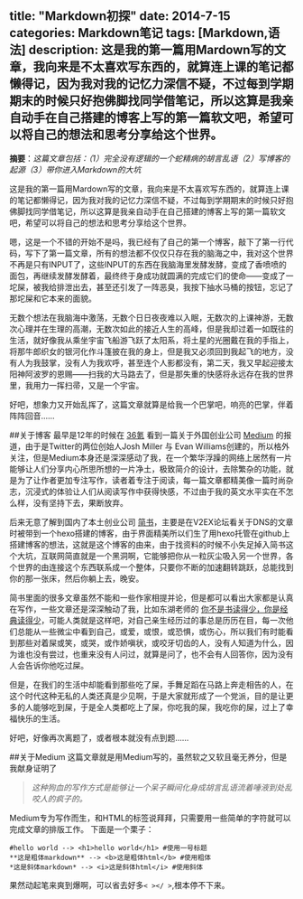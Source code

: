 title: "Markdown初探"
date: 2014-7-15
categories: Markdown笔记
tags: [Markdown,语法]
description: 这是我的第一篇用Mardown写的文章，我向来是不太喜欢写东西的，就算连上课的笔记都懒得记，因为我对我的记忆力深信不疑，不过每到学期期末的时候只好抱佛脚找同学借笔记，所以这算是我亲自动手在自己搭建的博客上写的第一篇软文吧，希望可以将自己的想法和思考分享给这个世界。
---
**摘要**：*这篇文章包括：（1）完全没有逻辑的一个蛇精病的胡言乱语（2）写博客的起源（3）带你进入Markdown的大坑*
<!--more-->
这是我的第一篇用Mardown写的文章，我向来是不太喜欢写东西的，就算连上课的笔记都懒得记，因为我对我的记忆力深信不疑，不过每到学期期末的时候只好抱佛脚找同学借笔记，所以这算是我亲自动手在自己搭建的博客上写的第一篇软文吧，希望可以将自己的想法和思考分享给这个世界。

嗯，这是一个不错的开始不是吗，我已经有了自己的第一个博客，敲下了第一行代码，写下了第一篇文章，所有的想法都不仅仅只存在我的脑海之中，我对这个世界不再是只有INPUT了，这些INPUT的东西在我脑海里发酵发酵，变成了香喷喷的面包，再继续发酵发酵着，最终终于身成功就圆满的完成它们的使命——变成了一坨屎，被我给排泄出去，甚至还引发了一阵恶臭，我按下抽水马桶的按钮，忘记了那坨屎和它本来的面貌。

无数个想法在我脑海中激荡，无数个日日夜夜难以入眠，无数次的上课神游，无数次心理并在生理的高潮，无数次如此的接近人生的高峰，但是我却过着一如既往的生活，就好像我从乘坐宇宙飞船游飞跃了太阳系，将土星的光圈戴在我的手指上，将那牛郎织女的银河化作斗篷披在我的身上，但是我又必须回到我起飞的地方，没有人为我鼓掌，没有人为我欢呼，甚至连个人影都没有，第二天，我又早起迎接太阳神阿波罗的恩赐——扫我的大马路去了，但是那失重的快感将永远存在我的世界里，我用力一挥扫帚，又是一个宇宙。

好吧，想象力又开始乱挥了，这篇文章就算是给我一个巴掌吧，响亮的巴掌，伴着阵阵回音……

##关于博客
最早是12年的时候在 [36氪](36kr.com "36氪") 看到一篇关于外国创业公司   [Medium](medium.com "medium") 的报道，由于是Twitter的两位创始人Josh Miller 与 Evan Williams创建的，所以格外关注，但是Medium本身还是深深感动了我，在一个繁华浮躁的网络上居然有一片能够让人们分享内心所思所想的一片净土，极致简介的设计，去除繁杂的功能，就是为了让作者更加专注写作，读者着专注于阅读，每一篇文章都精美像一篇时尚杂志，沉浸式的体验让人们从阅读写作中获得快感，不过由于我的英文水平实在不怎么样，没有坚持下去，果断放弃。

后来无意了解到国内了本土创业公司 [简书](jianshu.io "简书")，主要是在V2EX论坛看关于DNS的文章时被带到一个hexo搭建的博客，由于界面精美所以们生了用hexo托管在github上搭建博客的想法，这就是这个博客的由来，由于找资料的时候不小失足掉入简书这个大坑，互联网简直就是一个黑洞啊，它能够把你从一粒灰尘吸入另一个世界，各个世界的由连接这个东西联系成一个整体，只要你不断的加速翻转跳跃，总能找到你的那一张床，然后你躺上去，晚安。

简书里面的很多文章虽然不能和一些作家相提并论，但是都可以看出大家都是认真在写作，一些文章还是深深触动了我，比如东湖老师的 [你不是书读得少，你是经典读得少](http://jianshu.io/p/53d918a3fe52)，可能人类就是这样吧，对自己亲生经历过的事总是历历在目，每一次他们总能从一些微尘中看到自己，或爱，或恨，或恐惧，或伤心，所以我们有时能看到那些对着屎或笑，或哭，或作娇嗔状，或咬牙切齿的人，没有人知道为什么，因为谁也没有尝过，也重来没有人问过，就算是问了，也不会有人回答你，因为没有人会告诉你他吃过屎。

但是，在我们的生活中却能看到那些吃了屎，手舞足蹈在马路上奔走相告的人，在这个时代这种无私的人类还真是少见啊，于是大家就形成了一个党派，目的是让更多的人能够吃到屎，于是全人类都吃上了屎，你吃我的屎，我吃你的屎，过上了幸福快乐的生活。

好吧，好像再次离题了，或者根本就没有点到题……

##关于Medium
这篇文章就是用Medium写的，虽然软之又软且毫无养分，但是我献身证明了
>*这种狗血的写作方式是能够让一个呆子瞬间化身成胡言乱语流着唾液到处乱咬人的疯子的。*

Medium专为写作而生，和HTML的标签说拜拜，只需要用一些简单的字符就可以完成文章的排版工作。
下面是一个栗子：
    
	#hello world --> <h1>hello world</h1> #使用一号标题
	**这是粗体markdown** --> <b>这是粗体html</b> #使用粗体
	*这是斜体markdown* --> <i>这是斜体html</i> #使用斜体
果然动起笔来爽到爆啊，可以省去好多`< ></ >`,根本停不下来。




